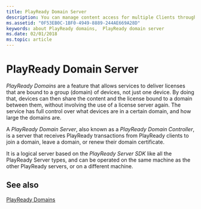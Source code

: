 ```yaml
---
title: PlayReady Domain Server
description: You can manage content access for multiple Clients through a single entity, called a PlayReady domain.
ms.assetid: "0F53EB0C-1BF0-4949-8889-244AE669A28D"
keywords: about PlayReady domains,  PlayReady domain server
ms.date: 02/01/2018
ms.topic: article
---
```



# PlayReady Domain Server

*PlayReady Domains* are a feature that allows services to deliver licenses that are bound to a group (domain) of devices, not just one device. By doing that, devices can then share the content and the license bound to a domain between them, without involving the use of a license server again. The service has full control over what devices are in a certain domain, and how large the domains are.


A *PlayReady Domain Server*, also known as a *PlayReady Domain Controller*, is a server that receives PlayReady transactions from PlayReady clients to join a domain, leave a domain, or renew their domain certificate.

It is a logical server based on the *PlayReady Server SDK* like all the PlayReady Server types, and can be operated on the same machine as the other PlayReady servers, or on a different machine.

## See also

[PlayReady Domains](../Features/domains.md)

